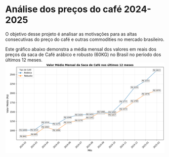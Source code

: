 # Análise dos preços do café 2024-2025

O objetivo desse projeto é analisar as motivações para as altas consecutivas do preço do café e outras commodities no mercado brasileiro.


Este gráfico abaixo demonstra a média mensal dos valores em reais dos preços da saca de Café arábico e robusto (60KG) no Brasil no período dos últimos 12 meses.
![alt text](media_mensal_saca_cafe_12meses-1.png)